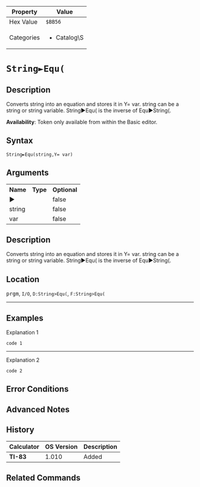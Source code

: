 | Property      | Value |
|---------------|-------|
| Hex Value     | `$BB56`|
| Categories    | <ul><li>Catalog\S</li></ul> |

# `String►Equ(`

## Description
Converts string into an equation and stores it in Y= var.
string can be a string or string variable.
String►Equ( is the inverse of Equ►String(.


<b>Availability</b>: Token only available from within the Basic editor.

## Syntax
`String►Equ(string,Y= var)`

## Arguments
<table>
<tr><th>Name</th><th>Type</th><th>Optional</th></tr>

<tr><td>►</td><td></td><td>false</td></tr>

<tr><td>string</td><td></td><td>false</td></tr>

<tr><td>var</td><td></td><td>false</td></tr>

</table>

## Description
Converts string into an equation and stores it in Y= var.
string can be a string or string variable.
String►Equ( is the inverse of Equ►String(.

## Location
<kbd>prgm</kbd>, `I/O`, `D:String>Equ(`, `F:String>Equ(`
<hr>

## Examples

Explanation 1
```ti-basic
code 1
```
---
Explanation 2
```ti-basic
code 2
```

## Error Conditions


## Advanced Notes


## History
| Calculator | OS Version | Description |
|------------|------------|-------------|
| <b>TI-83</b> | 1.010 | Added

## Related Commands

    